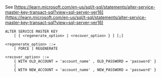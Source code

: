 See [https://learn.microsoft.com/en-us/sql/t-sql/statements/alter-service-master-key-transact-sql?view=sql-server-ver16](https://learn.microsoft.com/en-us/sql/t-sql/statements/alter-service-master-key-transact-sql?view=sql-server-ver16)
```
ALTER SERVICE MASTER KEY   
    [ { <regenerate_option> | <recover_option> } ] [;]  
  
<regenerate_option> ::=  
    [ FORCE ] REGENERATE  
  
<recover_option> ::=  
    { WITH OLD_ACCOUNT = 'account_name' , OLD_PASSWORD = 'password' }  
    |      
    { WITH NEW_ACCOUNT = 'account_name' , NEW_PASSWORD = 'password' }
```

